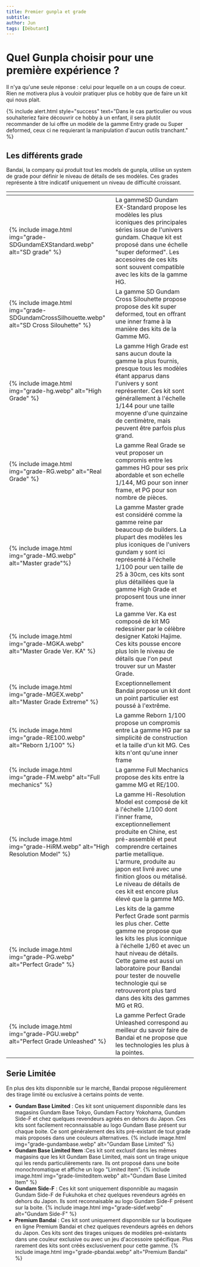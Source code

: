 ```yaml
---
title: Premier gunpla et grade
subtitle:
author: Jun
tags: [Débutant]
---
```


# Quel Gunpla choisir pour une première expérience ?

Il n'ya qu'une seule réponse : celui pour lequelle on a un coups de coeur. Rien ne motivera plus à vouloir pratiquer plus ce hobby que de faire un kit qui nous plait.

{% include alert.html style="success" text="Dans le cas particulier ou vous souhaiteriez faire découvrir ce hobby à un enfant, il sera plutôt recommander de lui offre un modèle de la gamme Entry grade ou Super deformed, ceux ci ne requierant la manipulation d'aucun outils tranchant." %}

## Les différents grade

Bandai, la company qui produit tout les models de gunpla, utilise un system de grade pour définir le niveau de détails de ses modèles. Ces grades représente à titre indicatif uniquement un niveau de difficulté croissant.

<table class="uk-table uk-table-divider">
    <thead>
        <tr>
            <th></th>
            <th></th>
        </tr>
    </thead>
    <tbody>
        <tr>
            <td>{% include image.html img="grade-SDGundamEXStandard.webp" alt="SD grade" %}
            </td>
            <td>
                La gammeSD Gundam EX-Standard propose les modèles les plus iconiques des principales séries issue de l'univers gundam. Chaque kit est proposé dans une échelle "super deformed". Les accesoires de ces kits sont souvent compatible avec les kits de la gamme HG.
            </td>
        </tr>
        <tr>
            <td>{% include image.html img="grade-SDGundamCrossSilhouette.webp" alt="SD Cross Silouhette" %}</td>
            <td>
                La gamme SD Gundam Cross Silouhette propose propose des kit super deformed, tout en offrant une inner frame à la manière des kits de la Gamme MG.
            </td>    
        </tr>
        <tr>
            <td>{% include image.html img="grade-hg.webp" alt="High Grade" %}</td>
            <td>
                La gamme High Grade est sans aucun doute la gamme la plus fournis, presque tous les modèles étant apparus dans l'univers y sont représenter. Ces kit sont générallement à l'échelle 1/144 pour une taille moyenne d'une quinzaine de centimètre, mais peuvent être parfois plus grand. 
            </td>
        </tr>
        <tr>
            <td>{% include image.html img="grade-RG.webp" alt="Real Grade" %}</td>
            <td>La gamme Real Grade se veut proposer un compromis entre les gammes HG pour ses prix abordable et son echelle 1/144, MG pour son inner frame, et PG pour son nombre de pièces.</td>
        </tr>
        <tr>
            <td>{% include image.html img="grade-MG.webp" alt="Master grade"%}</td>
            <td>
                La gamme Master grade est considéré comme la gamme reine par beaucoup de builders. La plupart des modèles les plus iconiques de l'univers gundam y sont ici représenté à l'échelle 1/100 pour uen taille de 25 à 30cm, ces kits sont plus détaillées que la gamme High Grade et proposent tous une inner frame.
            </td>
        </tr>
        <tr>
            <td>{% include image.html img="grade-MGKA.webp" alt="Master Grade Ver. KA" %}</td>
            <td>
                La gamme Ver. Ka est composé de kit MG redessiner par le célèbre designer Katoki Hajime. Ces kits pousse encore plus loin le niveau de détails que l'on peut trouver sur un Master Grade. 
            </td>
        </tr>
        <tr>
            <td>{% include image.html img="grade-MGEX.webp" alt="Master Grade Extreme" %}</td>
            <td>
                Exceptionnellement Bandai propose un kit dont un point particulier est poussé à l'extrême. 
            </td>
        </tr>
        <tr>
            <td>{% include image.html img="grade-RE100.webp" alt="Reborn 1/100" %}</td>
            <td>
                La gamme Reborn 1/100 propose un compromis entre La gamme HG par sa simplicité de construction et la taille d'un kit MG. Ces kits n'ont qu'une inner frame  
            </td>
        </tr>
        <tr>
            <td>{% include image.html img="grade-FM.webp" alt="Full mechanics" %}</td>
            <td>
                La gamme Full Mechanics propose des kits entre la gamme MG et RE/100.
            </td>
        </tr>
        <tr>
            <td>{% include image.html img="grade-HiRM.webp" alt="High Resolution Model" %}</td>
            <td>
                La gamme Hi-Resolution Model est composé de kit à l'échelle 1/100 dont l'inner frame, exceptionnellement produite en Chine, est pré-assemblé et peut comprendre certaines partie metallique. L'armure, produite au japon est livré avec une finition gloos ou métalisé. Le niveau de détails de ces kit est encore plus élevé que la gamme MG.
            </td>
        </tr>
        <tr>
            <td>{% include image.html img="grade-PG.webp" alt="Perfect Grade" %}</td>
            <td>
                Les kits de la gamme Perfect Grade sont parmis les plus cher. Cette gamme ne propose que les kits les plus iconnique à l'échelle 1/60 et avec un haut niveau de détails. Cette game est aussi un laboratoire pour Bandai pour tester de nouvelle technologie qui se retrouveront plus tard dans des kits des gammes MG et RG.
            </td>
        </tr>
        <tr>
            <td>{% include image.html img="grade-PGU.webp" alt="Perfect Grade Unleashed" %}</td>
            <td>
                La gamme Perfect Grade Unleashed correspond au meilleur du savoir faire de Bandai et ne propose que les technologies les plus à la pointes.
            </td>
        </tr>
    </tbody>
</table>

## Serie Limitée

En plus des kits disponnible sur le marché, Bandai propose régulièrement des tirage limité ou exclusive à certains points de vente.

- **Gundam Base Limited** : Ces kit sont uniquement disponnible dans les magasins Gundam Base Tokyo, Gundam Factory Yokohama, Gundam Side-F et chez quelques revendeurs agréés en dehors du Japon. Ces kits sont facilement reconnaissable au logo Gundam Base présent sur chaque boite. Ce sont généralement des kits pré-existant de tout grade mais proposés dans une couleurs alternatives.
  {% include image.html img="grade-gundambase.webp" alt="Gundam Base Limited" %}
- **Gundam Base Limited Item** :Ces kit sont exclusif dans les mêmes magasins que les kit Gundam Base Limited, mais sont un tirage unique qui les rends particulièrements rare. Ils ont proposé dans une boite monochromatique et affiche un logo "Limited Item".
  {% include image.html img="grade-limiteditem.webp" alt="Gundam Base Limited Item" %}
- **Gundam Side-F** : Ces kit sont uniquement disponnible au magasin Gundam Side-F de Fukuhoka et chez quelques revendeurs agréés en dehors du Japon. Ils sont reconnaisable au logo Gundam Side-F présent sur la boite.
  {% include image.html img="grade-sidef.webp" alt="Gundam Side-F" %}
- **Premium Bandai** : Ces kit sont uniquement disponnible sur la boutiquee en ligne Premium Bandai et chez quelques revendeurs agréés en dehors du Japon. Ces kits sont des tirages uniques de modèles pré-existants dans une couleur exclusive ou avec un jeu d'accessoire spécifique. Plus rarement des kits sont créés exclusivement pour cette gamme.
  {% include image.html img="grade-pbandai.webp" alt="Premium Bandai" %}

